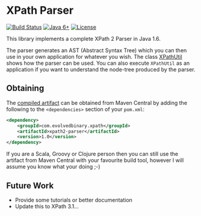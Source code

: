 XPath Parser
============
[![Build Status](https://travis-ci.org/exquery/xpath2-parser.png?branch=master)](https://travis-ci.org/exquery/xpath2-parser) [![Java 6+](https://img.shields.io/badge/java-6+-blue.svg)](http://java.oracle.com) [![License](https://img.shields.io/badge/license-GPL%202-blue.svg)](https://www.gnu.org/licenses/gpl-2.0.html)

This library implements a complete XPath 2 Parser in Java 1.6.

The parser generates an AST (Abstract Syntax Tree) which you can then use in your own application for whatever you wish. The class [XPathUtil](https://github.com/denis554/xpath2-parser/blob/master/src/main/java/com/evolvedbinary/xpath/parser/XPathUtil.java) shows how the parser can be used. You can also execute `XPathUtil` as an application if you want to understand the node-tree produced by the parser.


Obtaining
---------
The [compiled artifact](http://search.maven.org/#search%7Cga%7C1%7Cg%3A%22com.evolvedbinary.xpath%22%20AND%20a%3A%22xpath2-parser%22) can be obtained from Maven Central by adding the following to the `<dependencies>` section of your `pom.xml`:
```xml
<dependency>
    <groupId>com.evolvedbinary.xpath</groupId>
    <artifactId>xpath2-parser</artifactId>
    <version>1.0</version>
</dependency>
```

If you are a Scala, Groovy or Clojure person then you can still use the artifact from Maven Central with your favourite build tool, however I will assume you know what your doing ;-)


Future Work
-----------
* Provide some tutorials or better documentation
* Update this to XPath 3.1...
